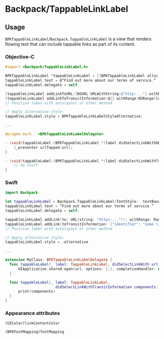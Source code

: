 # Backpack/TappableLinkLabel

## Usage

`BPKTappableLinkLabel`/`Backpack.TappableLinkLabel` is a view that renders flowing text that can include tappable links as part of its content.

### Objective-C

```objectivec
#import <Backpack/TappableLinkLabel.h>

BPKTappableLinkLabel *tappableLinkLabel = [[BPKTappableLinkLabel alloc] initWithFontStyle:BPKFontStyleTextBase];
tappableLinkLabel.text = @“Find out more about our terms of service.”
tappableLinkLabel.delegate = self;

[tappableLinkLabel addLinkToURL:[NSURL URLWithString:@"http:..."] withRange:NSRange(location:24, length:16)];
[tappableLinkLabel addLinkToTransitInformation:@{} withRange:NSRange(location:24, length:16)];
// Position label with autolayout or other method

// Apply alternative style:
tappableLinkLabel.style = BPKTappableLinkLabelStyleAlternative;

...

#pragma mark - <BPKTappableLinkLabelDelegate>

- (void)tappableLabel:(BPKTappableLinkLabel *)label didSelectLinkWithURL:(NSURL *)url {
    [_presenter urlTapped:url];
}

- (void)tappableLabel:(BPKTappableLinkLabel *)label didSelectLinkWithTransitInformation:(NSDictionary *)components {
    // do stuff
}
```

### Swift

```swift
import Backpack

let tappableLinkLabel = Backpack.TappableLinkLabel(fontStyle: .textBase)
tappableLinkLabel.text = “Find out more about our terms of service.”
tappableLinkLabel.delegate = self;

tappableLinkLabel.addLink(to: URL(string: "https:...")!, withRange: Range(location:24, length:16));
tappableLinkLabel.addLink(toTransitInformation: ["identifier": "some link thing"], withRange: Range(location:24, length:16));
// Position label with autolayout or other method

// Apply alternative style:
tappableLinkLabel.style = .alternative

...

extension MyClass: BPKTappableLinkLabelDelegate {
  func tappableLabel(_ label: TappableLinkLabel, didSelectLinkWith url: URL) {
      UIApplication.shared.open(url, options: [:], completionHandler: nil)
  }

  func tappableLabel(_ label: TappableLinkLabel,
                       didSelectLinkWithTransitInformation components: [AnyHashable: Any]) {
      print(components)
  }
}
```

### Appearance attributes
`(UIColor)linkContentColor`

`(BPKFontMapping)fontMapping`

